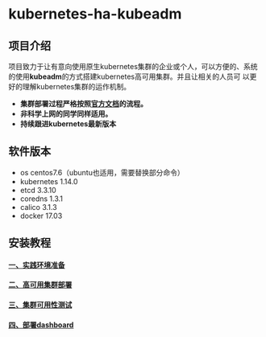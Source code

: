 # kubernetes-ha-kubeadm

## 项目介绍
项目致力于让有意向使用原生kubernetes集群的企业或个人，可以方便的、系统的使用**kubeadm**的方式搭建kubernetes高可用集群。并且让相关的人员可
以更好的理解kubernetes集群的运作机制。
- **集群部署过程严格按照[官方文档][6]的流程。**
- **非科学上网的同学同样适用。**
- **持续跟进kubernetes最新版本**

## 软件版本
- os centos7.6（ubuntu也适用，需要替换部分命令）
- kubernetes 1.14.0
- etcd 3.3.10
- coredns 1.3.1
- calico 3.1.3
- docker 17.03

## 安装教程
#### [一、实践环境准备][1]
#### [二、高可用集群部署][2]
#### [三、集群可用性测试][3]
#### [四、部署dashboard][4]

[1]:https://github.com/hfpf/k8s/blob/master/docs/1-prepare.md
[2]:https://github.com/hfpf/k8s/blob/master/docs/2-ha-deploy.md
[3]:https://github.com/hfpf/k8s/blob/master/docs/3-test.md
[4]:https://github.com/hfpf/k8s/blob/master/docs/4-dashboard.md
[6]:https://kubernetes.io/docs/setup/independent/high-availability/
